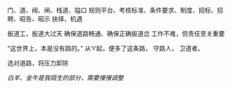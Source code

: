 门、道、阀、闸、栈道、隘口
规则平台、考核标准、条件要求、制度、招标、招聘、昭告、昭示
抉择、机遇

扳道工，扳道大过天
确保道路畅通、确保正确扳道岔
工作不难，但责任至关重要

“这世界上，本是没有路的。”
从♈起，便多了这条路，
守路人，
卫道者。

选对道路，将压力卸除

*白羊、金牛是我陌生的部分，需要慢慢调整*

